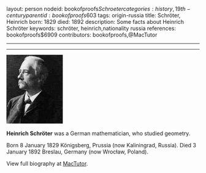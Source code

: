 layout: person
nodeid: bookofproofs$Schroeter
categories: history,19th-century
parentid: bookofproofs$603
tags: origin-russia
title: Schröter, Heinrich
born: 1829
died: 1892
description: Some facts about Heinrich Schröter
keywords: schröter, heinrich,nationality russia
references: bookofproofs$6909
contributors: bookofproofs,@MacTutor

---


---

![Schroeter.jpg](https://github.com/bookofproofs/bookofproofs.github.io/blob/main/_sources/_assets/images/portraits/Schroeter.jpg?raw=true)

**Heinrich Schröter** was a German mathematician, who studied geometry.

Born 8 January 1829 Königsberg, Prussia (now Kaliningrad, Russia). Died 3 January 1892 Breslau, Germany (now Wrocław, Poland).


View full biography at [MacTutor](https://mathshistory.st-andrews.ac.uk/Biographies/Schroeter/).